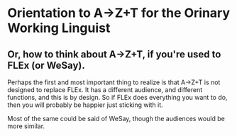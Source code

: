 # Orientation to A→Z+T for the Orinary Working Linguist

## Or, how to think about A→Z+T, if you're used to FLEx (or WeSay).

Perhaps the first and most important thing to realize is that A→Z+T is not designed to replace FLEx. It has a different audience, and different functions, and this is by design. So if FLEx does everything you want to do, then you will probably be happier just sticking with it.

Most of the same could be said of WeSay, though the audiences would be more similar.
